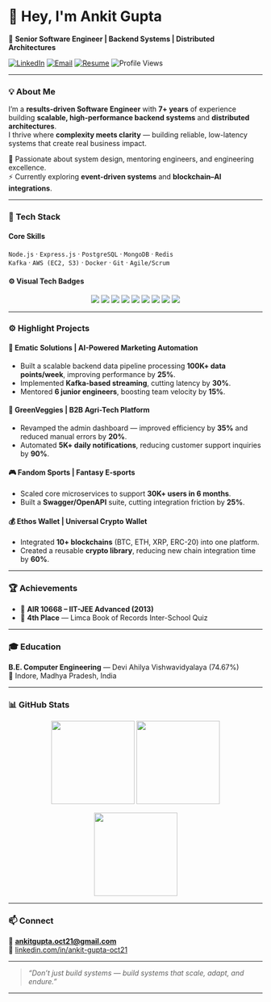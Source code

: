 # 👋 Hey, I'm Ankit Gupta  
🚀 **Senior Software Engineer | Backend Systems | Distributed Architectures**

[![LinkedIn](https://img.shields.io/badge/LinkedIn-Ankit%20Gupta-blue?logo=linkedin)](https://linkedin.com/in/ankit-gupta-oct21)
[![Email](https://img.shields.io/badge/Email-ankitgupta.oct21%40gmail.com-red?logo=gmail)](mailto:ankitgupta.oct21@gmail.com)
[![Resume](https://img.shields.io/badge/📄_Resume-Download-brightgreen)](./Ankit_Resume_Final_Oct2025.pdf)
![Profile Views](https://komarev.com/ghpvc/?username=ankitguptaoct21&color=blue)

---

### 💡 About Me
I’m a **results-driven Software Engineer** with **7+ years** of experience building **scalable, high-performance backend systems** and **distributed architectures**.  
I thrive where **complexity meets clarity** — building reliable, low-latency systems that create real business impact.  

💬 Passionate about system design, mentoring engineers, and engineering excellence.  
⚡ Currently exploring **event-driven systems** and **blockchain–AI integrations**.

---

### 🧠 Tech Stack

#### Core Skills
`Node.js` · `Express.js` · `PostgreSQL` · `MongoDB` · `Redis`  
`Kafka` · `AWS (EC2, S3)` · `Docker` · `Git` · `Agile/Scrum`

#### ⚙️ Visual Tech Badges
<p align="center">
  <img src="https://img.shields.io/badge/Node.js-339933?style=for-the-badge&logo=node.js&logoColor=white" />
  <img src="https://img.shields.io/badge/Express.js-000000?style=for-the-badge&logo=express&logoColor=white" />
  <img src="https://img.shields.io/badge/PostgreSQL-316192?style=for-the-badge&logo=postgresql&logoColor=white" />
  <img src="https://img.shields.io/badge/MongoDB-47A248?style=for-the-badge&logo=mongodb&logoColor=white" />
  <img src="https://img.shields.io/badge/Redis-DC382D?style=for-the-badge&logo=redis&logoColor=white" />
  <img src="https://img.shields.io/badge/Kafka-231F20?style=for-the-badge&logo=apache-kafka&logoColor=white" />
  <img src="https://img.shields.io/badge/AWS-FF9900?style=for-the-badge&logo=amazon-aws&logoColor=white" />
  <img src="https://img.shields.io/badge/Docker-2496ED?style=for-the-badge&logo=docker&logoColor=white" />
  <img src="https://img.shields.io/badge/Git-F05032?style=for-the-badge&logo=git&logoColor=white" />
</p>

---

### ⚙️ Highlight Projects

#### 🧩 Ematic Solutions | AI-Powered Marketing Automation
- Built a scalable backend data pipeline processing **100K+ data points/week**, improving performance by **25%**.  
- Implemented **Kafka-based streaming**, cutting latency by **30%**.  
- Mentored **6 junior engineers**, boosting team velocity by **15%**.

#### 🥬 GreenVeggies | B2B Agri-Tech Platform
- Revamped the admin dashboard — improved efficiency by **35%** and reduced manual errors by **20%**.  
- Automated **5K+ daily notifications**, reducing customer support inquiries by **90%**.

#### 🎮 Fandom Sports | Fantasy E-sports
- Scaled core microservices to support **30K+ users in 6 months**.  
- Built a **Swagger/OpenAPI** suite, cutting integration friction by **25%**.

#### 💰 Ethos Wallet | Universal Crypto Wallet
- Integrated **10+ blockchains** (BTC, ETH, XRP, ERC-20) into one platform.  
- Created a reusable **crypto library**, reducing new chain integration time by **60%**.

---

### 🏆 Achievements
- 🧩 **AIR 10668 – IIT-JEE Advanced (2013)**  
- 🧠 **4th Place** — Limca Book of Records Inter-School Quiz

---

### 🎓 Education
**B.E. Computer Engineering** — Devi Ahilya Vishwavidyalaya (74.67%)  
📍 Indore, Madhya Pradesh, India

---

### 📊 GitHub Stats
<p align="center">
  <img height="165" src="https://github-readme-stats.vercel.app/api?username=ankitguptaoct21&show_icons=true&theme=tokyonight&count_private=true&hide_border=true" />
  <img height="165" src="https://github-readme-stats.vercel.app/api/top-langs/?username=ankitguptaoct21&layout=compact&theme=tokyonight&hide_border=true" />
</p>

<p align="center">
  <img height="165" src="https://streak-stats.demolab.com?user=ankitguptaoct21&theme=tokyonight&hide_border=true" />
</p>

---

### 📫 Connect
📧 **ankitgupta.oct21@gmail.com**  
🔗 [linkedin.com/in/ankit-gupta-oct21](https://linkedin.com/in/ankit-gupta-oct21)

---

> _“Don’t just build systems — build systems that scale, adapt, and endure.”_

---

